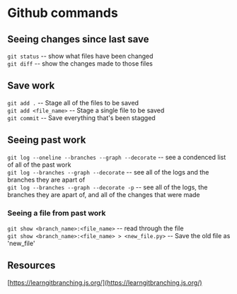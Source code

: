 # Github commands

## Seeing changes since last save

`git status` -- show what files have been changed  
`git diff` -- show the changes made to those files  

## Save work

`git add .` -- Stage all of the files to be saved  
`git add <file_name>` -- Stage a single file to be saved  
`git commit` -- Save everything that's been stagged  

## Seeing past work

`git log --oneline --branches --graph --decorate` -- see a condenced list of all of the past work  
`git log --branches --graph --decorate` -- see all of the logs and the branches they are apart of  
`git log --branches --graph --decorate -p` -- see all of the logs, the branches they are apart of, and all of the changes that were made  

### Seeing a file from past work

`git show <branch_name>:<file_name>`  -- read through the file  
`git show <branch_name>:<file_name> > <new_file.py>`  -- Save the old file as 'new_file'  


## Resources

[https://learngitbranching.js.org/](https://learngitbranching.js.org/)  
